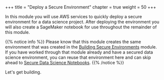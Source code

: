 +++
title = "Deploy a Secure Environment"
chapter = true
weight = 50
+++

In this module you will use AWS services to quickly deploy a secure environment for a data science project.  After deploying the environment you will also create a SageMaker notebook for use throughout the remainder of this module.  

{{% notice info %}}
Please know that this module creates the same environment that was created in the [Building Secure Environments](/security_for_sysops) module.  If you have worked through that module already and have a secured data science environment, you can reuse that environment here and can skip ahead to [Secure Data Science Notebooks](/security_for_users/notebook.html).
{{% /notice %}}

Let's get building.
